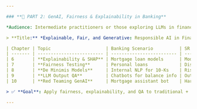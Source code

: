 ```yaml
---

### **🤖 PART 2: GenAI, Fairness & Explainability in Banking**

*Audience: Intermediate practitioners or those exploring LLMs in finance*

> **Title:** *Explainable, Fair, and Generative: Responsible AI in Financial Services*

| Chapter | Topic                     | Banking Scenario          | SR 11-7 Focus            |
| ------- | ------------------------- | ------------------------- | ------------------------ |
| 6       | **Explainability & SHAP** | Mortgage loan models      | Model transparency       |
| 7       | **Fairness Testing**      | Personal loans            | Disparate impact         |
| 8       | **De Minimis Models**     | Internal NLP for 10-Ks    | Risk tiering             |
| 9       | **LLM Output QA**         | Chatbots for balance info | Output validation        |
| 10      | **Red Teaming GenAI**     | Mortgage assistant bot    | Harm prevention, leakage |

> ✅ **Goal**: Apply fairness, explainability, and QA to traditional + generative models.

---
```

